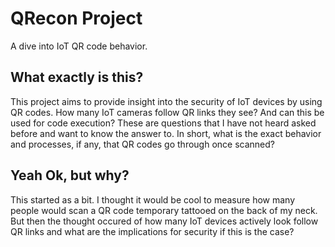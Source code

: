 # QRecon Project
A dive into IoT QR code behavior.


## What exactly is this?
 This project aims to provide insight into the security of IoT devices by using QR codes. How many IoT cameras follow QR links they see? And can this be used for code execution? These are questions that I have not heard asked before and want to know the answer to. In short, what is the exact behavior and processes, if any, that QR codes go through once scanned? 
 
 
 
 ## Yeah Ok, but why?
This started as a bit. I thought it would be cool to measure how many people would scan a QR code temporary tattooed on the back of my neck. But then the thought occured of how many IoT devices actively look follow QR links and what are the implications for security if this is the case? 


